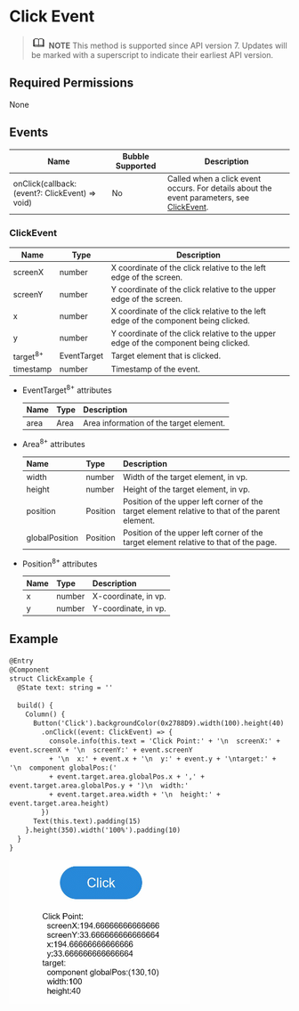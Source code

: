 # Click Event


> ![icon-note.gif](public_sys-resources/icon-note.gif) **NOTE**
> This method is supported since API version 7. Updates will be marked with a superscript to indicate their earliest API version.


## Required Permissions

None


## Events

| Name | Bubble Supported | Description |
| -------- | -------- | -------- |
| onClick(callback: (event?: ClickEvent) =&gt; void) | No | Called when a click event occurs. For details about the event parameters, see [ClickEvent](#clickevent). |


### ClickEvent

| Name | Type | Description |
| -------- | -------- | -------- |
| screenX | number | X coordinate of the click relative to the left edge of the screen. |
| screenY | number | Y coordinate of the click relative to the upper edge of the screen. |
| x | number | X coordinate of the click relative to the left edge of the component being clicked. |
| y | number | Y coordinate of the click relative to the upper edge of the component being clicked. |
| target<sup>8+</sup> | EventTarget | Target element that is clicked. |
| timestamp | number | Timestamp of the event. |

- EventTarget<sup>8+</sup> attributes

    | Name | Type | Description |
    | -------- | -------- | -------- |
    | area | Area | Area information of the target element.|

- Area<sup>8+</sup> attributes

    | Name | Type | Description |
    | -------- | -------- | -------- |
    | width | number | Width of the target element, in vp. |
    | height | number | Height of the target element, in vp. |
    | position | Position | Position of the upper left corner of the target element relative to that of the parent element. |
    | globalPosition | Position | Position of the upper left corner of the target element relative to that of the page. |

- Position<sup>8+</sup> attributes

    | Name | Type | Description |
    | -------- | -------- | -------- |
    | x | number | X-coordinate, in vp. |
    | y | number | Y-coordinate, in vp. |


## Example


```
@Entry
@Component
struct ClickExample {
  @State text: string = ''

  build() {
    Column() {
      Button('Click').backgroundColor(0x2788D9).width(100).height(40)
        .onClick((event: ClickEvent) => {
          console.info(this.text = 'Click Point:' + '\n  screenX:' + event.screenX + '\n  screenY:' + event.screenY
          + '\n  x:' + event.x + '\n  y:' + event.y + '\ntarget:' + '\n  component globalPos:('
          + event.target.area.globalPos.x + ',' + event.target.area.globalPos.y + ')\n  width:'
          + event.target.area.width + '\n  height:' + event.target.area.height)
        })
      Text(this.text).padding(15)
    }.height(350).width('100%').padding(10)
  }
}
```


![en-us_image_0000001256858383](figures/en-us_image_0000001256858383.gif)
